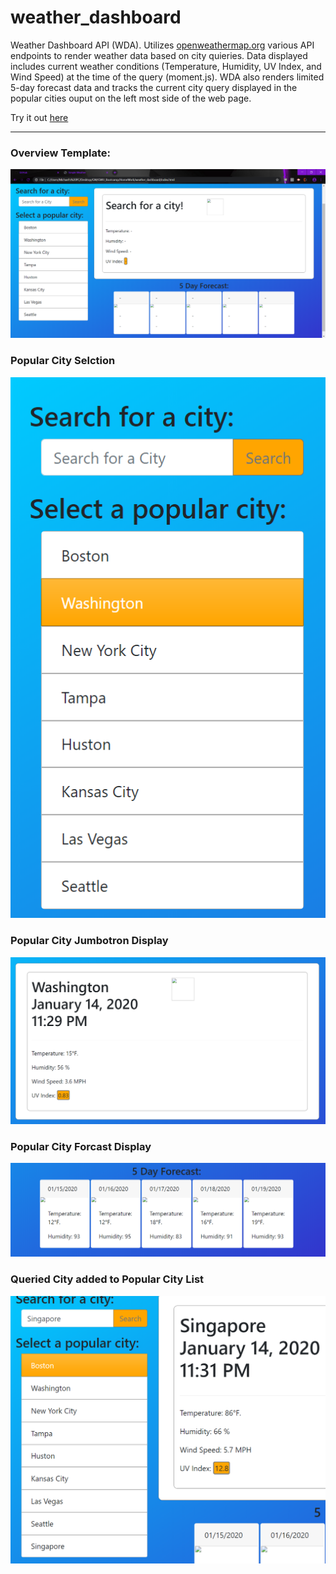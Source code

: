 # weather_dashboard
Weather Dashboard API (WDA). Utilizes [openweathermap.org](https://openweathermap.org/api "Open Weather Map") various API endpoints to render weather data based on city quieries. 
Data displayed includes current weather conditions (Temperature, Humidity, UV Index, and Wind Speed) at the time of the query (moment.js).
WDA also renders limited 5-day forecast data and tracks the current city query displayed in the popular cities ouput on the left most side of the web page.

Try it out [here](https://michaelrempe.github.io/weather_dashboard/)
______
### Overview Template:
![alt text](https://github.com/MichaelRempe/weather_dashboard/blob/master/assets/images/overview.PNG)
### Popular City Selction
![alt text](https://github.com/MichaelRempe/weather_dashboard/blob/master/assets/images/popCity.PNG)
### Popular City Jumbotron Display
![alt text](https://github.com/MichaelRempe/weather_dashboard/blob/master/assets/images/Jumbo.PNG)
### Popular City Forcast Display
![alt text](https://github.com/MichaelRempe/weather_dashboard/blob/master/assets/images/Forecast.PNG)
### Queried City added to Popular City List
![alt text](https://github.com/MichaelRempe/weather_dashboard/blob/master/assets/images/popCity2.PNG)
